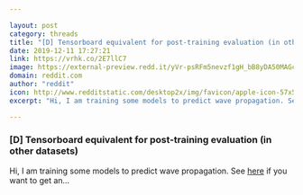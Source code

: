```yaml
---

layout: post
category: threads
title: "[D] Tensorboard equivalent for post-training evaluation (in other datasets)"
date: 2019-12-11 17:27:21
link: https://vrhk.co/2E7llC7
image: https://external-preview.redd.it/yVr-psRFm5nevzf1gH_bB8yDA50MAGcnDCkha1Rxnmk.jpg?width=400&height=209.42408377&auto=webp&s=f9cecdc0d5816dccd805e9b9088d37eb515720ac
domain: reddit.com
author: "reddit"
icon: http://www.redditstatic.com/desktop2x/img/favicon/apple-icon-57x57.png
excerpt: "Hi, I am training some models to predict wave propagation. See [here](<https://github.com/stathius/wave_propagation>) if you want to get an..."

---
```


### [D] Tensorboard equivalent for post-training evaluation (in other datasets)

Hi, I am training some models to predict wave propagation. See [here](<https://github.com/stathius/wave_propagation>) if you want to get an...